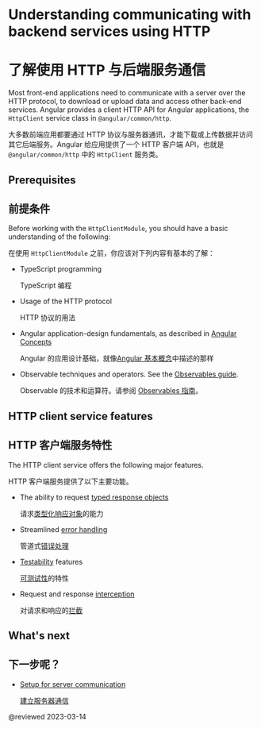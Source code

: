 # Understanding communicating with backend services using HTTP

# 了解使用 HTTP 与后端服务通信

Most front-end applications need to communicate with a server over the HTTP protocol, to download or upload data and access other back-end services. Angular provides a client HTTP API for Angular applications, the `HttpClient` service class in `@angular/common/http`.

大多数前端应用都要通过 HTTP 协议与服务器通讯，才能下载或上传数据并访问其它后端服务。Angular 给应用提供了一个 HTTP 客户端 API，也就是 `@angular/common/http` 中的 `HttpClient` 服务类。

## Prerequisites

## 前提条件

Before working with the `HttpClientModule`, you should have a basic understanding of the following:

在使用 `HttpClientModule` 之前，你应该对下列内容有基本的了解：

* TypeScript programming

  TypeScript 编程

* Usage of the HTTP protocol

  HTTP 协议的用法

* Angular application-design fundamentals, as described in [Angular Concepts](guide/architecture)

  Angular 的应用设计基础，就像[Angular 基本概念](guide/architecture)中描述的那样

* Observable techniques and operators.
  See the [Observables guide](guide/observables).

  Observable 的技术和运算符。请参阅 [Observables 指南](guide/observables)。

## HTTP client service features

## HTTP 客户端服务特性

The HTTP client service offers the following major features.

HTTP 客户端服务提供了以下主要功能。

* The ability to request [typed response objects](guide/http-request-data-from-server)

  请求[类型化响应对象](guide/http-request-data-from-server)的能力

* Streamlined [error handling](guide/http-handle-request-errors)

  管道式[错误处理](guide/http-handle-request-errors)

* [Testability](guide/http-test-requests) features

  [可测试性](guide/http-test-requests)的特性

* Request and response [interception](guide/http-intercept-requests-and-responses)

  对请求和响应的[拦截](guide/http-intercept-requests-and-responses)

## What's next

## 下一步呢？

* [Setup for server communication](guide/http-server-communication)

  [建立服务器通信](guide/http-server-communication)

@reviewed 2023-03-14
